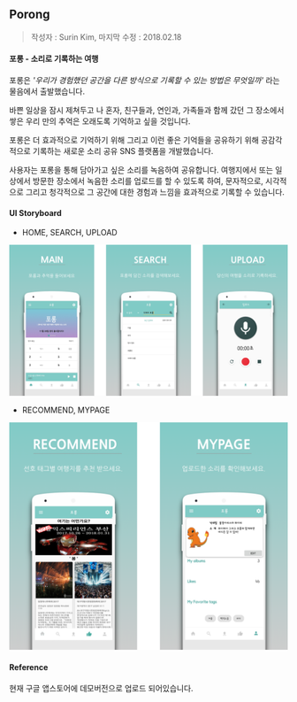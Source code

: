 ## Porong

>작성자 : Surin Kim, 마지막 수정 : 2018.02.18

#### 포롱 - 소리로 기록하는 여행

포롱은 *'우리가 경험했던 공간을 다른 방식으로 기록할 수 있는 방법은 무엇일까'* 라는 물음에서 출발했습니다.

바쁜 일상을 잠시 제쳐두고 나 혼자, 친구들과, 연인과, 가족들과 함께 갔던 그 장소에서 쌓은 우리 만의 추억은 오래도록 기억하고 싶을 것입니다.

포롱은 더 효과적으로 기억하기 위해 그리고 이런 좋은 기억들을 공유하기 위해 공감각적으로 기록하는 새로운 소리 공유 SNS 플랫폼을 개발했습니다. 

사용자는 포롱을 통해 담아가고 싶은 소리를 녹음하여 공유합니다. 여행지에서 또는 일상에서 방문한 장소에서 녹음한 소리를 업로드를 할 수 있도록 하여, 문자적으로, 시각적으로 그리고 청각적으로 그 공간에 대한 경험과 느낌을 효과적으로 기록할 수 있습니다.

#### UI Storyboard

* HOME, SEARCH, UPLOAD

![PORONG](https://github.com/S2rin/S2rin.github.io/blob/master/images/pic1.png?raw=true "porong1")

* RECOMMEND, MYPAGE

![PORONG](https://github.com/S2rin/S2rin.github.io/blob/master/images/pic2.png?raw=true "porongpic2")

#### Reference

현재 구글 앱스토어에 데모버전으로 업로드 되어있습니다.